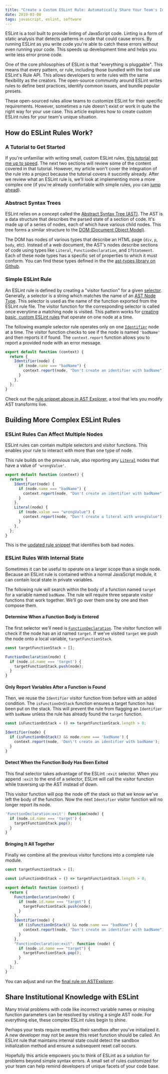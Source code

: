 ```yaml
---
title: "Create a Custom ESLint Rule: Automatically Share Your Team's Institutional Knowledge"
date: 2019-03-08
tags: javascript, eslint, software
---
```


ESLint is a tool built to provide linting of JavaScript code. Linting is a form of static analysis that detects patterns in code that could cause errors. By running ESLint as you write code you're able to catch these errors without even running your code. This speeds up development time and helps you write less error prone code.

One of the core philosophies of ESLint is that "everything is pluggable". This means that every pattern, or rule, including those bundled with the tool use ESLint's Rule API. This allows developers to write rules with the same flexibility as the creators. The open-source community around ESLint writes rules to define best practices, identify common issues, and bundle popular presets.

These open-sourced rules allow teams to customize ESLint for their specific requirements. However, sometimes a rule doesn't exist or work in quite the right way for your use case. This article explores how to create custom ESLint rules for your team's unique situation.

## How do ESLint Rules Work?

### A Tutorial to Get Started

If you're unfamiliar with writing small, custom ESLint rules, [this tutorial got me up to speed](https://blog.webiny.com/create-custom-eslint-rules-in-2-minutes-e3d41cb6a9a0). The next two sections will review some of the content covered in that tutorial. However, my article won't cover the integration of the rule into a project because the tutorial covers it succintly already. After we review what an ESLint rule is, we'll look at implementing more a more complex one (if you're already comfortable with simple rules, you can [jump ahead](#Building-More-Complex-ESLint-Rules)).

### Abstract Syntax Trees

ESLint relies on a concept called the [Abstract Syntax Tree (AST)](https://astsareawesome.com/#introducing-the-ast). The AST is a data structure that describes the parsed state of a section of code. It's made up of a series of nodes, each of which have various child nodes. This tree forms a similar structure to the [DOM (Document Object Model)](https://en.wikipedia.org/wiki/Document_Object_Model).

The DOM has nodes of various types that describe an HTML page (`div`, `p`, `body`, etc). Instead of a web document, the AST's nodes describe sections of code using types like `Literal`, `FunctionDeclaration`, and `IfStatement`. Each of these node types has a specific set of properties to which it must conform. You can find these types defined in the the [ast-types library on Github](https://github.com/benjamn/ast-types/blob/master/def/core.ts).

### Simple ESLint Rule

An ESLint rule is defined by creating a "visitor function" for a given [selector](https://eslint.org/docs/developer-guide/selectors). Generally, a selector is a string which matches the name of an [AST Node Type](https://github.com/benjamn/ast-types/blob/master/def/core.ts). This selector is used as the name of the function exported from the ESLint rule file. The visitor function for the corresponding selector is called once everytime a matching node is visited. This pattern works for [creating basic, custom ESLint rules](https://eslint.org/docs/developer-guide/working-with-rules#rule-basics) that operate on one node at a time.

The following example selector rule operates only on one [`Identifier`](https://github.com/benjamn/ast-types/blob/master/def/core.ts#L334) node at a time. The visitor function checks to see if the node is named `'badName'` and then reports it if found. The `context.report` function allows you to report a provided node with an error message.

```js
export default function (context) {
  return {
    Identifier(node) {
      if (node.name === "badName") {
        context.report(node, "Don't create an identifier with badName");
      }
    },
  };
}
```

Check out the [rule snippet above in AST Explorer](https://astexplorer.net/#/gist/1ff99fca3f85c2e7676ac041a88d7b53/ad219d5af56a1b2e11e265ac2a371f239aa4020f), a tool that lets you modify AST transforms live.

## Building More Complex ESLint Rules

### ESLint Rules Can Affect Multiple Nodes

ESLint rules can contain multiple selectors and visitor functions. This enables your rule to interact with more than one type of node.

This rule builds on the previous rule, also reporting any [`Literal`](https://github.com/benjamn/ast-types/blob/master/def/core.ts#L341) nodes that have a value of `'wrongValue'`.

```js
export default function (context) {
  return {
    Identifier(node) {
      if (node.name === "badName") {
        context.report(node, "Don't create an identifier with badName");
      }
    },
    Literal(node) {
      if (node.value === "wrongValue") {
        context.report(node, "Don't create a literal with wrongValue");
      }
    },
  };
}
```

This is the [updated rule snippet](https://astexplorer.net/#/gist/1ff99fca3f85c2e7676ac041a88d7b53/2f9686c48d09fd0fd9ae1026088968a93875b065) that identifies both bad nodes.

### ESLint Rules With Internal State

Sometimes it can be useful to operate on a larger scope than a single node. Because an ESLint rule is contained within a normal JavaScript module, it can contain local state in private variables.

The following rule will search within the body of a function named `target` for a variable named `badName`. The rule will require three separate visitor functions that work together. We'll go over them one by one and then compose them.

#### Determine When a Function Body is Entered

The first selector we'll need is [`FunctionDeclaration`](https://github.com/benjamn/ast-types/blob/master/def/core.ts#L180). The visitor function will check if the node has an id named `target`. If we've visited `target` we push the node onto a local variable, `targetFunctionStack`.

```js
const targetFunctionStack = [];

FunctionDeclaration(node) {
  if (node.id.name === 'target') {
    targetFunctionStack.push(node);
  }
}
```

#### Only Report Variables After a Function is Found

Then, we reuse the `Identifier` visitor function from before with an added condition. The `isFunctionOnStack` function ensures a target function has been put on the stack. This will prevent the rule from flagging an `Identifier` with `badName` unless the rule has already found the `target` function.

```js
const isFunctionOnStack = () => targetFunctionStack.length > 0;

Identifier(node) {
  if (isFunctionOnStack() && node.name === 'badName') {
    context.report(node, 'Don\'t create an identifier with badName');
  }
}
```

#### Detect When the Function Body Has Been Exited

This final selector takes advantage of the ESLint `:exit` selector. When you append `:exit` to the end of a selector, ESLint will call the visitor function while traversing up the AST instead of down.

This visitor function will pop the node off the stack so that we know we've left the body of the function. Now the next `Identifier` visitor function will no longer report its node.

```js
'FunctionDeclaration:exit': function(node) {
  if (node.id.name === 'target') {
    targetFunctionStack.pop();
  }
}
```

#### Bringing It All Together

Finally we combine all the previous visitor functions into a complete rule module.

```js
const targetFunctionStack = [];

const isFunctionOnStack = () => targetFunctionStack.length > 0;

export default function (context) {
  return {
    FunctionDeclaration(node) {
      if (node.id.name === "target") {
        targetFunctionStack.push(node);
      }
    },
    Identifier(node) {
      if (isFunctionOnStack() && node.name === "badName") {
        context.report(node, "Don't create an identifier with badName");
      }
    },
    "FunctionDeclaration:exit": function (node) {
      if (node.id.name === "target") {
        targetFunctionStack.pop();
      }
    },
  };
}
```

You can adjust and run the [final rule on ASTExplorer](https://astexplorer.net/#/gist/1ff99fca3f85c2e7676ac041a88d7b53/179cf88e3a77c133741d9f96f0dc982b9f11ce4d).

## Share Institutional Knowledge with ESLint

Many trivial problems with code like incorrect variable names or missing function parameters can be resolved by visiting a single AST node. For everything else, these complex ESLint rules begin to shine.

Perhaps your tests require resetting their sandbox after you've initialized it. A new developer may not be aware this reset function should be called. An ESLint rule that maintains internal state could detect the sandbox initialization method and ensure a subsequent reset call occurs.

Hopefully this article empowers you to think of ESLint as a solution for problems beyond simple syntax errors. A small set of rules customized for your team can help remind developers of unique facets of your code base.

